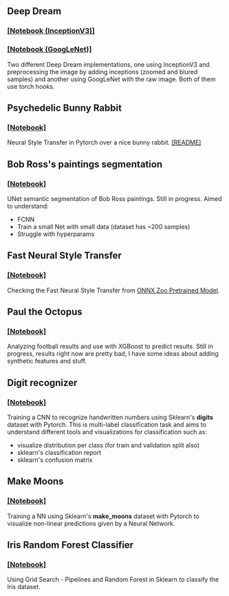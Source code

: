 ## Deep Dream
### [[Notebook (InceptionV3)]](DeepDream/DeepDreamInceptionV3.ipynb)
### [[Notebook (GoogLeNet)]](DeepDream/DeepDreamGoogLeNet.ipynb)

Two different Deep Dream implementations, one using InceptionV3 and preprocessing the image by adding inceptions (zoomed and blured samples) and another using GoogLeNet with the raw image. Both of them use torch hooks.

## Psychedelic Bunny Rabbit
### [[Notebook]](PsychedelicBunnyRabbit/PsychedelicBunnyRabbit.ipynb)

Neural Style Transfer in Pytorch over a nice bunny rabbit. [[README]](PsychedelicBunnyRabbit/README.md)

## Bob Ross's paintings segmentation
### [[Notebook]](BobRoss/BobRoss.ipynb)


UNet semantic segmentation of Bob Ross paintings.
Still in progress. Aimed to understand:

- FCNN
- Train a small Net with small data (dataset has ~200 samples)
- Struggle with hyperparams

## Fast Neural Style Transfer
### [[Notebook]](FNST/FNST.ipynb)

Checking the Fast Neural Style Transfer from [ONNX Zoo Pretrained Model](https://github.com/onnx/models/tree/master/vision/style_transfer/fast_neural_style).

## Paul the Octopus
### [[Notebook]](PaulTheOctopus/PaulTheOctopus.ipynb)

Analyzing football results and use with XGBoost to predict results. Still in progress, results right now are pretty bad, I have some ideas about adding synthetic features and stuff. 

## Digit recognizer
### [[Notebook]](DigitRecognizer/DigitRecognizer.ipynb)

Training a CNN to recognize handwritten numbers using Sklearn's **digits** dataset with Pytorch. This is multi-label classification task and aims to understand different tools and visualizations for classification such as:

- visualize distribution per class (for train and validation split also)
- sklearn's classification report
- sklearn's confusion matrix

## Make Moons
### [[Notebook]](MakeMoons/MakeMoons.ipynb)

Training a NN using Sklearn's **make_moons** dataset with Pytorch to visualize non-linear predictions given by a Neural Network.

## Iris Random Forest Classifier
### [[Notebook]](IrisRandomForestClassifier/Iris.ipynb)

Using Grid Search - Pipelines and Random Forest in Sklearn to classify the Iris dataset.
